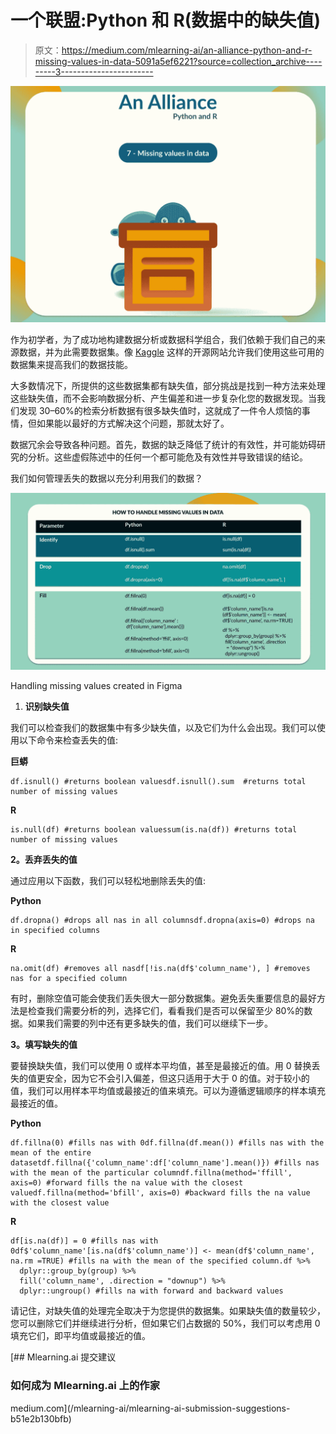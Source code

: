# 一个联盟:Python 和 R(数据中的缺失值)

> 原文：<https://medium.com/mlearning-ai/an-alliance-python-and-r-missing-values-in-data-5091a5ef6221?source=collection_archive---------3----------------------->

![](img/0d76292cb89d27aae652c6f505db4192.png)

作为初学者，为了成功地构建数据分析或数据科学组合，我们依赖于我们自己的来源数据，并为此需要数据集。像 [Kaggle](https://www.kaggle.com/) 这样的开源网站允许我们使用这些可用的数据集来提高我们的数据技能。

大多数情况下，所提供的这些数据集都有缺失值，部分挑战是找到一种方法来处理这些缺失值，而不会影响数据分析、产生偏差和进一步复杂化您的数据发现。当我们发现 30–60%的检索分析数据有很多缺失值时，这就成了一件令人烦恼的事情，但如果能以最好的方式解决这个问题，那就太好了。

数据冗余会导致各种问题。首先，数据的缺乏降低了统计的有效性，并可能妨碍研究的分析。这些虚假陈述中的任何一个都可能危及有效性并导致错误的结论。

我们如何管理丢失的数据以充分利用我们的数据？

![](img/48aac36359176fe5e09fed79552e0e9f.png)

Handling missing values created in Figma

1.  **识别缺失值**

我们可以检查我们的数据集中有多少缺失值，以及它们为什么会出现。我们可以使用以下命令来检查丢失的值:

**巨蟒**

```
df.isnull() #returns boolean valuesdf.isnull().sum  #returns total number of missing values
```

**R**

```
is.null(df) #returns boolean valuessum(is.na(df)) #returns total number of missing values
```

**2。丢弃丢失的值**

通过应用以下函数，我们可以轻松地删除丢失的值:

**Python**

```
df.dropna() #drops all nas in all columnsdf.dropna(axis=0) #drops na in specified columns
```

**R**

```
na.omit(df) #removes all nasdf[!is.na(df$'column_name'), ] #removes nas for a specified column
```

有时，删除空值可能会使我们丢失很大一部分数据集。避免丢失重要信息的最好方法是检查我们需要分析的列，选择它们，看看我们是否可以保留至少 80%的数据。如果我们需要的列中还有更多缺失的值，我们可以继续下一步。

**3。填写缺失的值**

要替换缺失值，我们可以使用 0 或样本平均值，甚至是最接近的值。用 0 替换丢失的值更安全，因为它不会引入偏差，但这只适用于大于 0 的值。对于较小的值，我们可以用样本平均值或最接近的值来填充。可以为遵循逻辑顺序的样本填充最接近的值。

**Python**

```
df.fillna(0) #fills nas with 0df.fillna(df.mean()) #fills nas with the mean of the entire datasetdf.fillna({'column_name':df['column_name'].mean()}) #fills nas with the mean of the particular columndf.fillna(method='ffill', axis=0) #forward fills the na value with the closest valuedf.fillna(method='bfill', axis=0) #backward fills the na value with the closest value
```

**R**

```
df[is.na(df)] = 0 #fills nas with 0df$'column_name'[is.na(df$'column_name')] <- mean(df$'column_name', na.rm =TRUE) #fills na with the mean of the specified column.df %>%
  dplyr::group_by(group) %>%
  fill('column_name', .direction = "downup") %>%
  dplyr::ungroup() #fills na with forward and backward values
```

请记住，对缺失值的处理完全取决于为您提供的数据集。如果缺失值的数量较少，您可以删除它们并继续进行分析，但如果它们占数据的 50%，我们可以考虑用 0 填充它们，即平均值或最接近的值。

[](/mlearning-ai/mlearning-ai-submission-suggestions-b51e2b130bfb) [## Mlearning.ai 提交建议

### 如何成为 Mlearning.ai 上的作家

medium.com](/mlearning-ai/mlearning-ai-submission-suggestions-b51e2b130bfb)